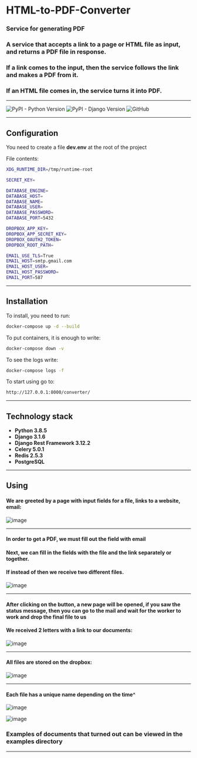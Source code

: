 # HTML-to-PDF-Converter
### Service for generating PDF

### A service that accepts a link to a page or HTML file as input, and returns a PDF file in response.
### If a link comes to the input, then the service follows the link and makes a PDF from it.
### If an HTML file comes in, the service turns it into PDF.

---

![PyPI - Python Version](https://img.shields.io/pypi/pyversions/django)
![PyPI - Django Version](https://img.shields.io/pypi/djversions/djangorestframework)
![GitHub](https://img.shields.io/github/license/spanickroon/HTML-to-PDF-Converter)

---

## Configuration

You need to create a file **dev.env** at the root of the project

File contents:
```bash
XDG_RUNTIME_DIR=/tmp/runtime-root

SECRET_KEY=

DATABASE_ENGINE=
DATABASE_HOST=
DATABASE_NAME=
DATABASE_USER=
DATABASE_PASSWORD=
DATABASE_PORT=5432

DROPBOX_APP_KEY=
DROPBOX_APP_SECRET_KEY=
DROPBOX_OAUTH2_TOKEN=
DROPBOX_ROOT_PATH=

EMAIL_USE_TLS=True
EMAIL_HOST=smtp.gmail.com
EMAIL_HOST_USER=
EMAIL_HOST_PASSWORD=
EMAIL_PORT=587
```
---

## Installation

To install, you need to run:
```bash
docker-compose up -d --build
```

To put containers, it is enough to write:
```bash
docker-compose down -v
```

To see the logs write:
```bash
docker-compose logs -f
```

To start using go to:
```bash
http://127.0.0.1:8000/converter/
```

---

## Technology stack

- **Python 3.8.5**
- **Django 3.1.6**
- **Django Rest Framework 3.12.2**
- **Celery 5.0.1**
- **Redis 2.5.3**
- **PostgreSQL**

---

## Using 

#### We are greeted by a page with input fields for a file, links to a website, email:

![image](https://user-images.githubusercontent.com/37241257/107153677-dded1f80-697f-11eb-9a50-82c6e39acb1d.png)

---

#### In order to get a PDF, we must fill out the field with email

#### Next, we can fill in the fields with the file and the link separately or together. 
#### If instead of then we receive two different files. 

![image](https://user-images.githubusercontent.com/37241257/107153737-20aef780-6980-11eb-9797-2863f90b479e.png)

---

#### After clicking on the button, a new page will be opened, if you saw the status message, then you can go to the mail and wait for the worker to work and drop the final file to us 

#### We received 2 letters with a link to our documents:

![image](https://user-images.githubusercontent.com/37241257/107153891-fc074f80-6980-11eb-9574-98cd8e9a9d7f.png)

---

#### All files are stored on the dropbox:

![image](https://user-images.githubusercontent.com/37241257/107153952-4c7ead00-6981-11eb-978e-51a88b1690bb.png)

---

#### Each file has a unique name depending on the time^

![image](https://user-images.githubusercontent.com/37241257/107153961-57d1d880-6981-11eb-8d9a-26a7d04dd6ef.png)

![image](https://user-images.githubusercontent.com/37241257/107153971-628c6d80-6981-11eb-8484-7baedde0a611.png)


### Examples of documents that turned out can be viewed in the examples directory 
---